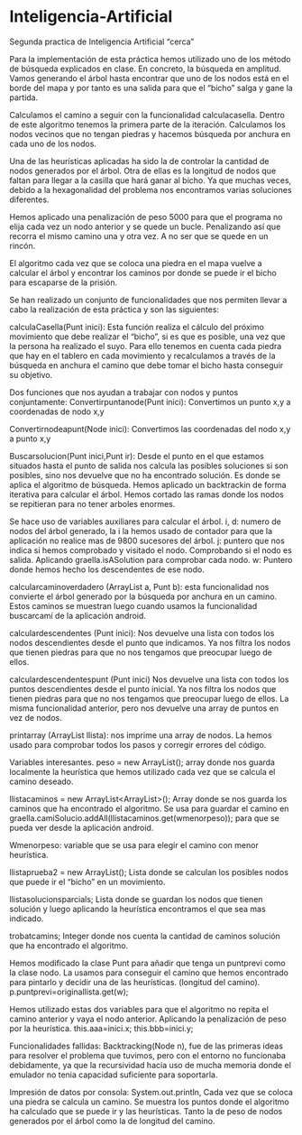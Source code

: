 # Inteligencia-Artificial
Segunda practica de Inteligencia Artificial “cerca”

Para la implementación de esta práctica hemos utilizado uno de los método de búsqueda explicados en clase. En concreto, la búsqueda en amplitud. Vamos generando el árbol hasta encontrar que uno de los nodos está en el borde del mapa y por tanto es una salida para que el “bicho” salga y gane la partida. 

Calculamos el camino a seguir con la funcionalidad calculacasella. Dentro de este algoritmo tenemos la primera parte de la iteración. Calculamos los nodos vecinos que no tengan piedras y hacemos búsqueda por anchura en cada uno de los nodos. 

Una de las heurísticas aplicadas ha sido la de controlar la cantidad de nodos generados por el árbol. Otra de ellas es la longitud de nodos que faltan para llegar a la casilla que hará ganar al bicho.
Ya que muchas veces, debido a la hexagonalidad del problema nos encontramos varias soluciones diferentes.

Hemos aplicado una penalización de peso 5000 para que el programa no elija cada vez un nodo anterior y se quede un bucle. Penalizando así que recorra el mismo camino una y otra vez. A no ser que se quede en un rincón.

El algoritmo cada vez que se coloca una piedra en el mapa vuelve a calcular el árbol y encontrar los caminos por donde se puede ir el bicho para escaparse de la prisión.


Se han realizado un conjunto de funcionalidades que nos permiten llevar a cabo la realización de esta práctica y son las siguientes:


calculaCasella(Punt inici): Esta función realiza el cálculo del próximo movimiento que debe realizar el “bicho”, si es que es posible, una vez que la persona ha realizado el suyo. Para ello tenemos en cuenta cada piedra que hay en el tablero en cada movimiento y recalculamos a través de la búsqueda en anchura el camino que debe tomar el bicho hasta conseguir su objetivo.

Dos funciones que nos ayudan a trabajar con nodos y puntos conjuntamente:
Convertirpuntanode(Punt inici): Convertimos un punto x,y a coordenadas de nodo x,y 

Convertirnodeapunt(Node inici): Convertimos las coordenadas del nodo x,y a punto  x,y

Buscarsolucion(Punt inici,Punt ir): Desde el punto en el que estamos situados hasta el punto de salida nos calcula las posibles soluciones si son posibles, sino nos devuelve  que no ha encontrado solución. Es donde se aplica el algoritmo de búsqueda. Hemos aplicado un backtrackin de forma iterativa para calcular el árbol. Hemos cortado las ramas donde los nodos se repitieran para no tener arboles enormes.

Se hace uso de variables auxiliares para calcular el árbol. 
i, d: numero de nodos del árbol generado, la i la hemos usado de contador para que la aplicación no realice mas de 9800 sucesores del árbol.
j: puntero que nos indica si hemos comprobado y visitado el nodo. Comprobando si el nodo es salida. Aplicando graella.isASolution para comprobar cada nodo.
w: Puntero donde hemos hecho los descendentes de ese nodo.

calcularcaminoverdadero (ArrayList<Punt> a, Punt b): esta funcionalidad nos convierte el árbol generado por la búsqueda por anchura en un camino. Estos caminos se muestran luego cuando usamos la funcionalidad buscarcamí de la aplicación android.

calculardescendentes (Punt inici): Nos devuelve una lista con todos los nodos descendientes desde el punto que indicamos.  Ya nos filtra los nodos que tienen piedras para que no nos tengamos que preocupar luego de ellos.


calculardescendentespunt (Punt inici) Nos devuelve una lista con todos los puntos descendientes desde el punto inicial. Ya nos filtra los nodos que tienen piedras para que no nos tengamos que preocupar luego de ellos. La misma funcionalidad anterior, pero nos devuelve una array de puntos en vez de nodos.

printarray (ArrayList<Node> llista): nos imprime una array de nodos. La hemos usado para comprobar todos los pasos y corregir errores del código. 


Variables interesantes.
peso = new ArrayList<Integer>(); array donde nos guarda localmente la heurística que hemos utilizado cada vez que se calcula el camino deseado.

llistacaminos = new ArrayList<ArrayList<Punt>>(); Array donde se nos guarda los caminos que ha encontrado el algoritmo. Se usa para guardar el camino en graella.camiSolucio.addAll(llistacaminos.get(wmenorpeso)); para que se pueda ver desde la aplicación android.

Wmenorpeso: variable que se usa para elegir el camino con menor heurística.

llistaprueba2 = new ArrayList<Punt>(); Lista donde se calculan los posibles nodos que puede ir el “bicho” en un movimiento.

llistasolucionsparcials; Lista donde se guardan los nodos que tienen solución y luego aplicando la heurística encontramos el que sea mas indicado.

trobatcamins; Integer donde nos cuenta la cantidad de caminos solución que ha encontrado el algoritmo.


Hemos modificado la clase Punt para añadir que tenga un puntprevi como la clase nodo. La usamos para conseguir el camino que hemos encontrado para pintarlo y decidir una de las heurísticas. (longitud del camino).
p.puntprevi=originallista.get(w);

Hemos utilizado estas dos variables para que el algoritmo no repita el camino anterior y vaya el nodo anterior. Aplicando la penalización de peso por la heurística.
this.aaa=inici.x;
this.bbb=inici.y;
 

Funcionalidades fallidas: Backtracking(Node n), fue de las primeras ideas para resolver el problema que tuvimos, pero con el entorno no funcionaba debidamente, ya que la recursividad hacia uso de mucha memoria donde el emulador no tenia capacidad suficiente para soportarla. 

Impresión de datos por consola: System.out.println, Cada vez que se coloca una piedra se calcula un camino. Se muestra los puntos donde el algoritmo ha calculado que se puede ir y las heurísticas. Tanto la de peso de nodos generados por el árbol como la de longitud del camino.